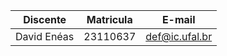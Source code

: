 | Discente| Matricula | E-mail|
|----------|-----------|----------|
| David Enéas | 23110637| def@ic.ufal.br|
